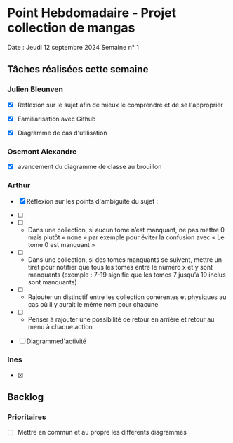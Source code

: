 # Point Hebdomadaire - Projet collection de mangas

Date : Jeudi 12 septembre 2024
Semaine n° 1

## Tâches réalisées cette semaine

### Julien Bleunven
- [x] Reflexion sur le sujet afin de mieux le comprendre et de se l'approprier
- [x] Familiarisation avec Github
- [x] Diagramme de cas d'utilisation


### Osemont Alexandre
- [x] avancement du diagramme de classe au brouillon

### Arthur
- [x] Réflexion sur les points d'ambiguité du sujet :
- [ ] 
- [ ] - Dans une collection, si aucun tome n’est manquant, ne pas mettre 0 mais plutôt « none » par exemple pour éviter la confusion avec « Le tome 0 est manquant »
- [ ] - Dans une collection, si des tomes manquants se suivent, mettre un tiret pour notifier que tous les tomes entre le numéro x et y sont manquants (exemple : 7-19 signifie que les tomes 7 jusqu’à 19 inclus sont manquants)
- [ ] - Rajouter un distinctif entre les collection cohérentes et physiques au cas où il y aurait le même nom pour chacune
- [ ] - Penser à rajouter une possibilité de retour en arrière et retour au menu à chaque action

- [ ] Diagrammed'activité


### Ines
- [x] 

## Backlog

### Prioritaires
- [ ] Mettre en commun et au propre les différents diagrammes
